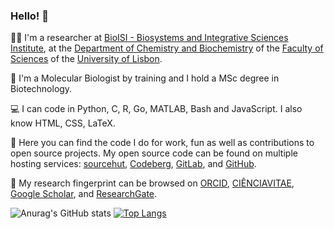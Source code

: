 ### Hello! 👋

👨‍🔬 I'm a researcher at [BioISI - Biosystems and Integrative Sciences Institute](https://bioisi.pt), at the [Department of Chemistry and Biochemistry](https://ciencias.ulisboa.pt/en/dqb) of the [Faculty of Sciences](https://ciencias.ulisboa.pt/en) of the [University of Lisbon](https://www.ulisboa.pt/en).

🧬 I'm a Molecular Biologist by training and I hold a MSc degree in Biotechnology.

💻 I can code in Python, C, R, Go, MATLAB, Bash and JavaScript. I also know HTML, CSS, LaTeX.

🔎 Here you can find the code I do for work, fun as well as contributions to open source projects. My open source code can be found on multiple hosting services: [sourcehut](https://git.sr.ht/~gpo), [Codeberg](https://codeberg.org/Gil), [GitLab](https://gitlab.com/GilOliveira), and [GitHub](https://github.com/GilOliveira).

🔬 My research fingerprint can be browsed on [ORCID](https://orcid.org/0000-0003-4638-2879), [CIÊNCIAVITAE](https://www.cienciavitae.pt/D019-5596-42E2), [Google Scholar](https://scholar.google.com/citations?user=IvGHLzkAAAAJ&hl=en&oi=ao), and [ResearchGate](https://www.researchgate.net/profile/Gil-Oliveira-3).

![Anurag's GitHub stats](https://github-readme-stats.vercel.app/api?username=GilOliveira&show_icons=true&theme=dracula) [![Top Langs](https://github-readme-stats.vercel.app/api/top-langs/?username=GilOliveira&layout=compact)](https://github.com/GilOliveira?tab=repositories)
